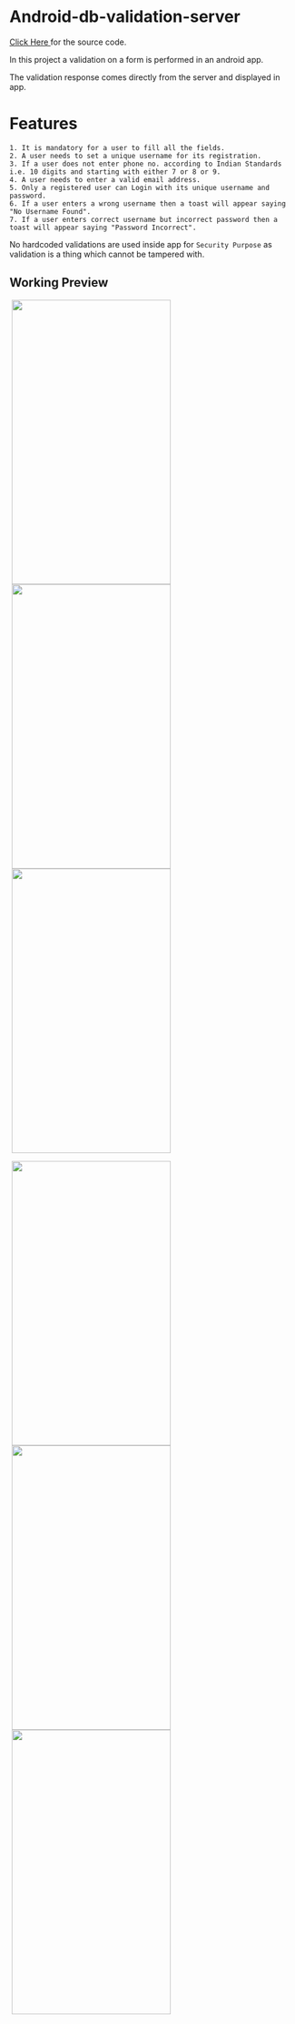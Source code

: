 # Android-db-validation-server

<a href="https://github.com/mittalHimanshu/Android-db-validation-server/blob/master/index.jsp"> Click Here </a> for the source code.

In this project a validation on a form is performed in an android app.

The validation response comes directly from the server and displayed in app.

# Features

```
1. It is mandatory for a user to fill all the fields.
2. A user needs to set a unique username for its registration.
3. If a user does not enter phone no. according to Indian Standards i.e. 10 digits and starting with either 7 or 8 or 9.
4. A user needs to enter a valid email address.
5. Only a registered user can Login with its unique username and password.
6. If a user enters a wrong username then a toast will appear saying "No Username Found".
7. If a user enters correct username but incorrect password then a toast will appear saying "Password Incorrect". 
```
No hardcoded validations are used inside app for `Security Purpose` as validation is a thing which cannot be tampered with.

## Working Preview

<p float="left">
<img src="https://mittalhimanshu151.000webhostapp.com/Images/1.jpeg" width="280" height="500" hspace="4"/>
<img src="https://mittalhimanshu151.000webhostapp.com/Images/2.jpeg" width="280" height="500" hspace="4"/>
<img src="https://mittalhimanshu151.000webhostapp.com/Images/3.jpeg" width="280" height="500" hspace="4"/>
</p>
<p float="left">
<img src="https://mittalhimanshu151.000webhostapp.com/Images/4.jpeg" width="280" height="500" hspace="4"/>
<img src="https://mittalhimanshu151.000webhostapp.com/Images/7.jpeg" width="280" height="500" hspace="4"/>
<img src="https://mittalhimanshu151.000webhostapp.com/Images/8.jpeg" width="280" height="500" hspace="4"/>
</p>
